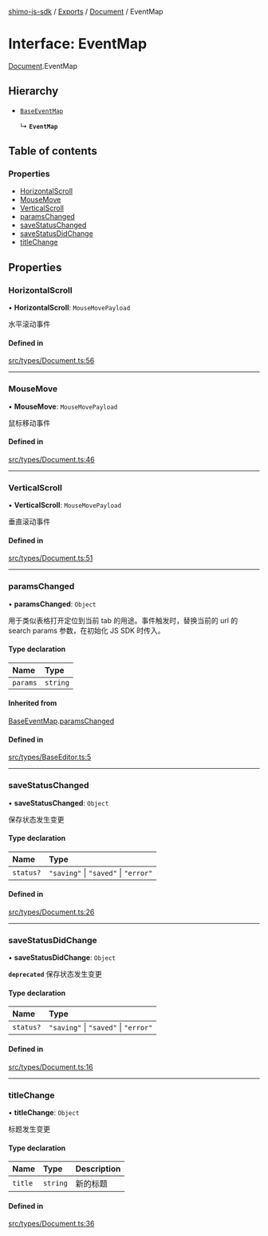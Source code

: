 [shimo-js-sdk](../README.md) / [Exports](../modules.md) / [Document](../modules/Document.md) / EventMap

# Interface: EventMap

[Document](../modules/Document.md).EventMap

## Hierarchy

- [`BaseEventMap`](BaseEventMap.md)

  ↳ **`EventMap`**

## Table of contents

### Properties

- [HorizontalScroll](Document.EventMap.md#horizontalscroll)
- [MouseMove](Document.EventMap.md#mousemove)
- [VerticalScroll](Document.EventMap.md#verticalscroll)
- [paramsChanged](Document.EventMap.md#paramschanged)
- [saveStatusChanged](Document.EventMap.md#savestatuschanged)
- [saveStatusDidChange](Document.EventMap.md#savestatusdidchange)
- [titleChange](Document.EventMap.md#titlechange)

## Properties

### HorizontalScroll

• **HorizontalScroll**: `MouseMovePayload`

水平滚动事件

#### Defined in

[src/types/Document.ts:56](https://github.com/shimohq/shimo-js-sdk/blob/ef32014/src/types/Document.ts#L56)

___

### MouseMove

• **MouseMove**: `MouseMovePayload`

鼠标移动事件

#### Defined in

[src/types/Document.ts:46](https://github.com/shimohq/shimo-js-sdk/blob/ef32014/src/types/Document.ts#L46)

___

### VerticalScroll

• **VerticalScroll**: `MouseMovePayload`

垂直滚动事件

#### Defined in

[src/types/Document.ts:51](https://github.com/shimohq/shimo-js-sdk/blob/ef32014/src/types/Document.ts#L51)

___

### paramsChanged

• **paramsChanged**: `Object`

用于类似表格打开定位到当前 tab 的用途。事件触发时，替换当前的 url 的 search params 参数，在初始化 JS SDK 时传入。

#### Type declaration

| Name | Type |
| :------ | :------ |
| `params` | `string` |

#### Inherited from

[BaseEventMap](BaseEventMap.md).[paramsChanged](BaseEventMap.md#paramschanged)

#### Defined in

[src/types/BaseEditor.ts:5](https://github.com/shimohq/shimo-js-sdk/blob/ef32014/src/types/BaseEditor.ts#L5)

___

### saveStatusChanged

• **saveStatusChanged**: `Object`

保存状态发生变更

#### Type declaration

| Name | Type |
| :------ | :------ |
| `status?` | ``"saving"`` \| ``"saved"`` \| ``"error"`` |

#### Defined in

[src/types/Document.ts:26](https://github.com/shimohq/shimo-js-sdk/blob/ef32014/src/types/Document.ts#L26)

___

### saveStatusDidChange

• **saveStatusDidChange**: `Object`

**`deprecated`**
保存状态发生变更

#### Type declaration

| Name | Type |
| :------ | :------ |
| `status?` | ``"saving"`` \| ``"saved"`` \| ``"error"`` |

#### Defined in

[src/types/Document.ts:16](https://github.com/shimohq/shimo-js-sdk/blob/ef32014/src/types/Document.ts#L16)

___

### titleChange

• **titleChange**: `Object`

标题发生变更

#### Type declaration

| Name | Type | Description |
| :------ | :------ | :------ |
| `title` | `string` | 新的标题 |

#### Defined in

[src/types/Document.ts:36](https://github.com/shimohq/shimo-js-sdk/blob/ef32014/src/types/Document.ts#L36)
